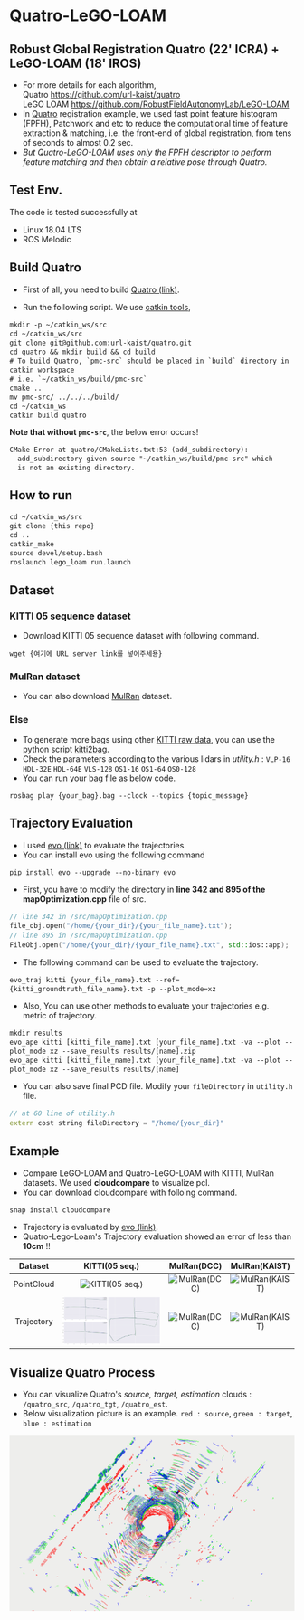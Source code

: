 # Quatro-LeGO-LOAM
## Robust Global Registration Quatro (22' ICRA) + LeGO-LOAM (18' IROS)
- For more details for each algorithm, <br>
  Quatro https://github.com/url-kaist/quatro <br>
  LeGO LOAM https://github.com/RobustFieldAutonomyLab/LeGO-LOAM <br>
- In [Quatro](https://github.com/url-kaist/quatro) registration example, we used fast point feature histogram (FPFH), Patchwork and etc to reduce the computational time of feature extraction & matching, i.e. the front-end of global registration, from tens of seconds to almost 0.2 sec.
- *But Quatro-LeGO-LOAM uses only the FPFH descriptor to perform feature matching and then obtain a relative pose through Quatro.*
  
## Test Env.

The code is tested successfully at
* Linux 18.04 LTS
* ROS Melodic

## Build Quatro

- First of all, you need to build [Quatro (link)](https://github.com/url-kaist/quatro).
* Run the following script. We use [catkin tools](https://catkin-tools.readthedocs.io/en/latest/),

```
mkdir -p ~/catkin_ws/src
cd ~/catkin_ws/src
git clone git@github.com:url-kaist/quatro.git
cd quatro && mkdir build && cd build
# To build Quatro, `pmc-src` should be placed in `build` directory in catkin workspace
# i.e. `~/catkin_ws/build/pmc-src`
cmake ..
mv pmc-src/ ../../../build/
cd ~/catkin_ws
catkin build quatro 
```

**Note that without `pmc-src`**, the below error occurs!

``` 
CMake Error at quatro/CMakeLists.txt:53 (add_subdirectory):
  add_subdirectory given source "~/catkin_ws/build/pmc-src" which
  is not an existing directory.
 ```

## How to run
```
cd ~/catkin_ws/src
git clone {this repo}
cd ..
catkin_make
source devel/setup.bash
roslaunch lego_loam run.launch
```
## Dataset
### KITTI 05 sequence dataset
- Download KITTI 05 sequence dataset with following command.
```
wget {여기에 URL server link를 넣어주세용}
```

### MulRan dataset
- You can also download [MulRan](https://sites.google.com/view/mulran-pr/home?authuser=0) dataset.

### Else
- To generate more bags using other [KITTI raw data](http://www.cvlibs.net/datasets/kitti/eval_odometry.php), you can use the python script [kitti2bag](https://github.com/tomas789/kitti2bag).
- Check the parameters according to the various lidars in *utility.h* : `VLP-16` `HDL-32E` `HDL-64E` `VLS-128` `OS1-16` `OS1-64` `OS0-128`
- You can run your bag file as below code.
```
rosbag play {your_bag}.bag --clock --topics {topic_message}
```

## Trajectory Evaluation
- I used [evo (link)](https://github.com/MichaelGrupp/evo) to evaluate the trajectories.
- You can install evo using the following command

```
pip install evo --upgrade --no-binary evo
```

- First, you have to modify the directory in **line 342 and 895 of the mapOptimization.cpp** file of src.
```cpp
// line 342 in /src/mapOptimization.cpp
file_obj.open("/home/{your_dir}/{your_file_name}.txt");
// line 895 in /src/mapOptimization.cpp
FileObj.open("/home/{your_dir}/{your_file_name}.txt", std::ios::app);
```

- The following command can be used to evaluate the trajectory.
```
evo_traj kitti {your_file_name}.txt --ref={kitti_groundtruth_file_name}.txt -p --plot_mode=xz
```

- Also, You can use other methods to evaluate your trajectories e.g. metric of trajectory.
```
mkdir results
evo_ape kitti [kitti_file_name].txt [your_file_name].txt -va --plot --plot_mode xz --save_results results/[name].zip
evo_ape kitti [kitti_file_name].txt [your_file_name].txt -va --plot --plot_mode xz --save_results results/[name]
```

- You can also save final PCD file. Modify your `fileDirectory` in `utility.h` file.
```cpp
// at 60 line of utility.h
extern cost string fileDirectory = "/home/{your_dir}"
```

## Example
- Compare LeGO-LOAM and Quatro-LeGO-LOAM with KITTI, MulRan datasets. We used **cloudcompare** to visualize pcl.
- You can download cloudcompare with folloing command.

```
snap install cloudcompare
```

- Trajectory is evaluated by [evo (link)](https://github.com/MichaelGrupp/evo).
- Quatro-Lego-Loam's Trajectory evaluation showed an error of less than **10cm** !!

|Dataset|KITTI(05 seq.)|MulRan(DCC)|MulRan(KAIST)|
|:-:|:-:|:-:|:-:|
|PointCloud|![KITTI(05 seq.)](results/kitti_compare.gif?w=350)|![MulRan(DCC)]()|![MulRan(KAIST)]()|
|Trajectory|![KITTI(05 seq.)](results/Merge.png?w=350)|![MulRan(DCC)]()|![MulRan(KAIST)]()|


## Visualize Quatro Process
- You can visualize Quatro's *source, target, estimation* clouds : `/quatro_src`, `/quatro_tgt`, `/quatro_est`.
- Below visualization picture is an example. `red : source`, `green : target`, `blue : estimation`
<p align="center"><img src="results/quatro_process.png" width=900></p>
